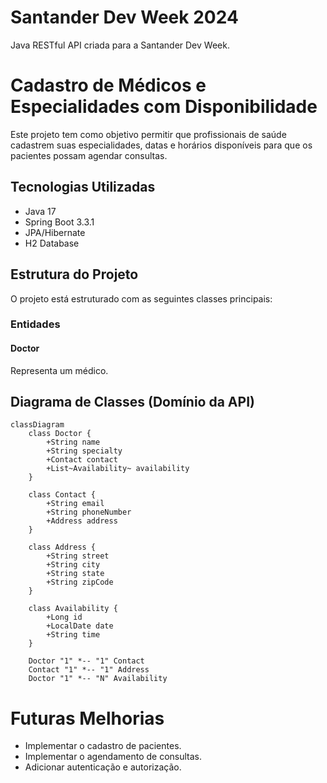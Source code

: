 # Santander Dev Week 2024

Java RESTful API criada para a Santander Dev Week.

# Cadastro de Médicos e Especialidades com Disponibilidade

Este projeto tem como objetivo permitir que profissionais de saúde cadastrem suas especialidades, datas e horários disponíveis para que os pacientes possam agendar consultas.

## Tecnologias Utilizadas

- Java 17
- Spring Boot 3.3.1
- JPA/Hibernate
- H2 Database

## Estrutura do Projeto

O projeto está estruturado com as seguintes classes principais:

### Entidades

#### Doctor

Representa um médico.

## Diagrama de Classes (Domínio da API)

```mermaid
classDiagram
    class Doctor {       
        +String name
        +String specialty
        +Contact contact
        +List~Availability~ availability
    }

    class Contact {
        +String email
        +String phoneNumber
        +Address address
    }

    class Address {
        +String street
        +String city
        +String state
        +String zipCode
    }

    class Availability {
        +Long id
        +LocalDate date
        +String time
    }
    
    Doctor "1" *-- "1" Contact
    Contact "1" *-- "1" Address
    Doctor "1" *-- "N" Availability  

```
# Futuras Melhorias
- Implementar o cadastro de pacientes.
- Implementar o agendamento de consultas.
- Adicionar autenticação e autorização.
